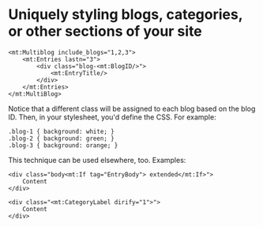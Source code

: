 # Uniquely styling blogs, categories, or other sections of your site

```
<mt:Multiblog include_blogs="1,2,3">
    <mt:Entries lastn="3">
        <div class="blog-<mt:BlogID/>">
            <mt:EntryTitle/>
        </div>
    </mt:Entries>
</mt:MultiBlog>
```

Notice that a different class will be assigned to each blog based on the blog ID. Then, in your stylesheet, you'd define the CSS. For example:

```
.blog-1 { background: white; }
.blog-2 { background: green; }
.blog-3 { background: orange; }
```

This technique can be used elsewhere, too. Examples:

```
<div class="body<mt:If tag="EntryBody"> extended</mt:If>">
    Content
</div>
```

```
<div class="<mt:CategoryLabel dirify="1">">
    Content
</div>
```
